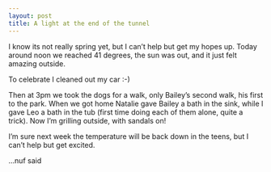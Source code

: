 ```yaml
---
layout: post
title: A light at the end of the tunnel
---
```


I know its not really spring yet, but I can’t help but get my hopes up.
Today around noon we reached 41 degrees, the sun was out, and it just
felt amazing outside.

To celebrate I cleaned out my car :-)

Then at 3pm we took the dogs for a walk, only Bailey’s second walk, his
first to the park. When we got home Natalie gave Bailey a bath in the
sink, while I gave Leo a bath in the tub (first time doing each of them
alone, quite a trick). Now I’m grilling outside, with sandals on!

I’m sure next week the temperature will be back down in the teens, but I
can’t help but get excited.

…nuf said
